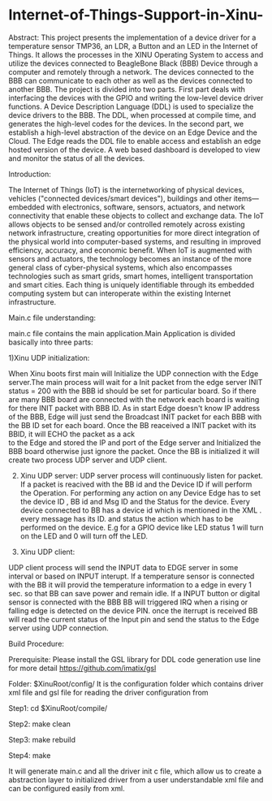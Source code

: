 # Internet-of-Things-Support-in-Xinu-

Abstract:
This project presents the implementation of a device driver for a temperature sensor TMP36, an LDR, 
a Button and an LED in the Internet of Things. It allows the processes in the XINU Operating
System to access and utilize the devices connected to BeagleBone Black (BBB) Device through a
computer and remotely through a network. The devices connected to the BBB can communicate to
each other as well as the devices connected to another BBB. The project is divided into two parts.
First part deals with interfacing the devices with the GPIO and writing the low-level device driver
functions. A Device Description Language (DDL) is used to specialize the device drivers to the BBB.
The DDL, when processed at compile time, and generates the high-level codes for the devices. In
the second part, we establish a high-level abstraction of the device on an Edge Device and the
Cloud. The Edge reads the DDL file to enable access and establish an edge hosted version of the
device. A web based dashboard is developed to view and monitor the status of all the devices.



Introduction:

The Internet of Things (IoT) is the internetworking of physical devices, vehicles (&quot;connected
devices/smart devices&quot;), buildings and other items—embedded with electronics, software, sensors,
actuators, and network connectivity that enable these objects to collect and exchange data. The IoT
allows objects to be sensed and/or controlled remotely across existing network infrastructure,
creating opportunities for more direct integration of the physical world into computer-based
systems, and resulting in improved efficiency, accuracy, and economic benefit. When IoT is
augmented with sensors and actuators, the technology becomes an instance of the more general
class of cyber-physical systems, which also encompasses technologies such as smart grids, smart
homes, intelligent transportation and smart cities. Each thing is uniquely identifiable through its
embedded computing system but can interoperate within the existing Internet infrastructure.



Main.c file understanding:


main.c file contains the main application.Main Application is divided basically into three parts:

1)Xinu UDP initialization:

When Xinu boots first main will Initialize the UDP connection with the Edge server.The main process will wait 
for a Init packet from the edge server INIT status  = 200 with the BBB id should be set for particular board.
So if there are many BBB board are connected with the network each board is waiting for there INIT packet with BBB ID.
As in start Edge doesn't know IP address of the BBB, Edge will just send the Broadcast INIT packet for each BBB
with the BB ID set for each board. Once the BB reaceived a INIT packet with its BBID, it will ECHO the packet as a ack  
to the Edge and stored the IP and port of the Edge server and Initialized the BBB board  otherwise just ignore the 
packet. Once the BB is initialized it will create two process UDP server and UDP client.

2) Xinu UDP server:
UDP server process will continuously listen for packet. If a packet is reacived with the BB id  and the Device ID 
if will perform the Operation. For performing any action on any Device Edge has to set the device ID , BB id and 
Msg ID and the Status for the device. Every device connected to BB has a device id which is mentioned in the XML .
every message has its ID. and status the action which has to be performed on the device. E.g for a GPIO device 
like LED status 1 will turn on  the LED and 0 will turn off the LED.


3) Xinu UDP client:

UDP client process will send the INPUT data to EDGE server in some interval or based on INPUT interupt.
If a temperature sensor is connected with the BB it will provid the temperature information to a edge in every 
1 sec. so that BB can save power and remain idle. If a INPUT button or digital sensor is connected with the BBB 
BB will triggered IRQ when a rising or falling edge is detected on the device PIN. once the iterrupt is received BB will 
read the current status of the Input pin and send the status to the Edge server using UDP connection.





Build Procedure:

Prerequisite: Please install the GSL library for DDL code generation use line for more detail https://github.com/imatix/gsl

Folder: $XinuRoot/config/
It is the configuration folder which contains driver xml file and gsl file for reading the driver
configuration from 

Step1: cd $XinuRoot/compile/

Step2: make clean

Step3: make rebuild

Step4: make


It will generate main.c and all the driver init c file, which allow us to create a abstraction layer to initialized 
driver from a user understandable xml file and can be configured easily from xml.




